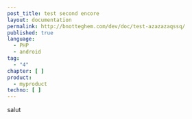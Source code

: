 ```yaml
---
post_title: test second encore
layout: documentation
permalink: http://bnotteghem.com/dev/doc/test-azazazaqssq/
published: true
language:
  - PHP
  - android
tag:
  - "4"
chapter: [ ]
product:
  - myproduct
techno: [ ]
---
```


salut
